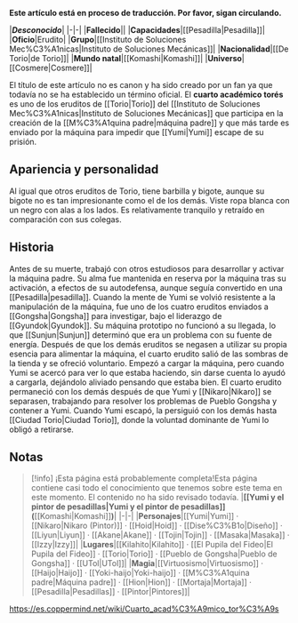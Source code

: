 **Este artículo está en proceso de traducción. Por favor, sigan circulando.**


|***Desconocido***|
|-|-|
|**Fallecido**||
|**Capacidades**|[[Pesadilla\|Pesadilla]]|
|**Oficio**|Erudito|
|**Grupo**|[[Instituto de Soluciones Mec%C3%A1nicas\|Instituto de Soluciones Mecánicas]]|
|**Nacionalidad**|[[De Torio\|de Torio]]|
|**Mundo natal**|[[Komashi\|Komashi]]|
|**Universo**|[[Cosmere\|Cosmere]]|

El título de este artículo no es canon y ha sido creado por un fan ya que todavía no se ha establecido un término oficial.
El **cuarto académico torés** es uno de los eruditos de [[Torio\|Torio]] del [[Instituto de Soluciones Mec%C3%A1nicas\|Instituto de Soluciones Mecánicas]] que participa en la creación de la [[M%C3%A1quina padre\|máquina padre]] y que más tarde es enviado por la máquina para impedir que [[Yumi\|Yumi]] escape de su prisión.

## Apariencia y personalidad
Al igual que otros eruditos de Torio, tiene barbilla y bigote, aunque su bigote no es tan impresionante como el de los demás. Viste ropa blanca con un  negro con alas a los lados.
Es relativamente tranquilo y retraído en comparación con sus colegas.

## Historia
Antes de su muerte, trabajó con otros estudiosos para desarrollar y activar la máquina padre. Su alma fue mantenida en reserva por la máquina tras su activación, a efectos de su autodefensa, aunque seguía convertido en una [[Pesadilla\|pesadilla]]. Cuando la mente de Yumi se volvió resistente a la manipulación de la máquina, fue uno de los cuatro eruditos enviados a [[Gongsha\|Gongsha]] para investigar, bajo el liderazgo de [[Gyundok\|Gyundok]].
Su máquina prototipo no funcionó a su llegada, lo que [[Sunjun\|Sunjun]] determinó que era un problema con su fuente de energía. Después de que los demás eruditos se negasen a utilizar su propia esencia para alimentar la máquina, el cuarto erudito salió de las sombras de la tienda y se ofreció voluntario. Empezó a cargar la máquina, pero cuando Yumi se acercó para ver lo que estaba haciendo, sin darse cuenta lo ayudó a cargarla, dejándolo aliviado pensando que estaba bien.
El cuarto erudito permaneció con los demás después de que Yumi y [[Nikaro\|Nikaro]] se separasen, trabajando para resolver los problemas de Pueblo Gongsha y contener a Yumi. Cuando Yumi escapó, la persiguió con los demás hasta [[Ciudad Torio\|Ciudad Torio]], donde la voluntad dominante de Yumi lo obligó a retirarse.

## Notas

> [!info] ¡Esta página está probablemente completa!Esta página contiene casi todo el conocimiento que tenemos sobre este tema en este momento.
El contenido no ha sido revisado todavía.
|**[[Yumi y el pintor de pesadillas\|Yumi y el pintor de pesadillas]] (**[[Komashi\|Komashi]]**)**|
|-|-|
|**Personajes**|[[Yumi\|Yumi]] · [[Nikaro\|Nikaro (Pintor)]] · [[Hoid\|Hoid]] · [[Dise%C3%B1o\|Diseño]] · [[Liyun\|Liyun]] · [[Akane\|Akane]] · [[Tojin\|Tojin]] · [[Masaka\|Masaka]] · [[Izzy\|Izzy]]|
|**Lugares**|[[Kilahito\|Kilahito]] · [[El Pupila del Fideo\|El Pupila del Fideo]] · [[Torio\|Torio]] · [[Pueblo de Gongsha\|Pueblo de Gongsha]] · [[UTol\|UTol]]|
|**Magia**|[[Virtuosismo\|Virtuosismo]] · [[Haijo\|Haijo]] · [[Yoki-haijo\|Yoki-haijo]] · [[M%C3%A1quina padre\|Máquina padre]] · [[Hion\|Hion]] · [[Mortaja\|Mortaja]] · [[Pesadilla\|Pesadillas]] · [[Pintor\|Pintores]]|



https://es.coppermind.net/wiki/Cuarto_acad%C3%A9mico_tor%C3%A9s